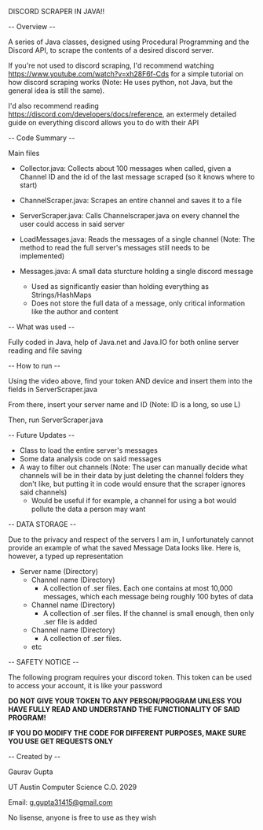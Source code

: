 DISCORD SCRAPER IN JAVA!!

-- Overview --

A series of Java classes, designed using Procedural Programming and the Discord API, to scrape the contents of a desired discord server.

If you're not used to discord scraping, I'd recommend watching https://www.youtube.com/watch?v=xh28F6f-Cds for a simple tutorial on how discord scraping works 
(Note: He uses python, not Java, but the general idea is still the same). 

I'd also recommend reading https://discord.com/developers/docs/reference, an extermely detailed guide on everything discord allows you to do with their API

-- Code Summary --

Main files

- Collector.java: Collects about 100 messages when called, given a Channel ID and the id of the last message scraped (so it knows where to start)

- ChannelScraper.java: Scrapes an entire channel and saves it to a file

- ServerScraper.java: Calls Channelscraper.java on every channel the user could access in said server

- LoadMessages.java: Reads the messages of a single channel (Note: The method to read the full server's messages still needs to be implemented)

- Messages.java: A small data sturcture holding a single discord message 
    - Used as significantly easier than holding everything as Strings/HashMaps
    - Does not store the full data of a message, only critical information like the author and content

-- What was used --

Fully coded in Java, help of Java.net and Java.IO for both online server reading and file saving

-- How to run --

Using the video above, find your token AND device and insert them into the fields in ServerScraper.java

From there, insert your server name and ID (Note: ID is a long, so use L)

Then, run ServerScraper.java

-- Future Updates -- 

- Class to load the entire server's messages
- Some data analysis code on said messages
- A way to filter out channels (Note: The user can manually decide what channels will be in their data by just deleting the channel folders they don't like, but putting it in code
would ensure that the scraper ignores said channels)
  - Would be useful if for example, a channel for using a bot would pollute the data a person may want

-- DATA STORAGE --

Due to the privacy and respect of the servers I am in, I unfortunately cannot provide an example of what the saved Message Data looks like. Here is, however, a typed up representation
- Server name (Directory)
  - Channel name (Directory)
    - A collection of .ser files. Each one contains at most 10,000 messages, which each message being roughly 100 bytes of data
  - Channel name (Directory)
    - A collection of .ser files. If the channel is small enough, then only .ser file is added
  - Channel name (Directory)
    - A collection of .ser files. 
  - etc

-- SAFETY NOTICE --

The following program requires your discord token. This token can be used to access your account, it is like your password

**DO NOT GIVE YOUR TOKEN TO ANY PERSON/PROGRAM UNLESS YOU HAVE FULLY READ AND UNDERSTAND THE FUNCTIONALITY OF SAID PROGRAM!**

**IF YOU DO MODIFY THE CODE FOR DIFFERENT PURPOSES, MAKE SURE YOU USE GET REQUESTS ONLY**

-- Created by --

Gaurav Gupta

UT Austin Computer Science C.O. 2029

Email: g.gupta31415@gmail.com

No lisense, anyone is free to use as they wish








